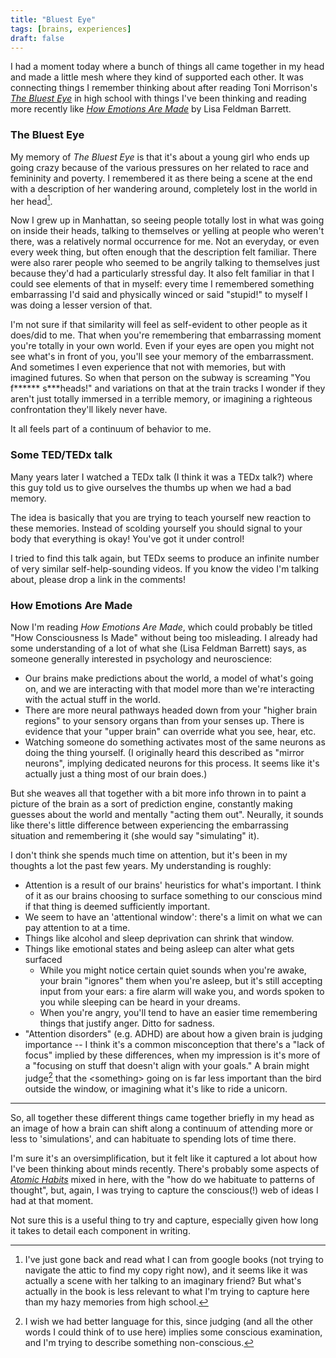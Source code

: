 ```yaml
---
title: "Bluest Eye"
tags: [brains, experiences]
draft: false
---
```


I had a moment today where a bunch of things all came together in my head and made a little mesh where they kind of supported each other. It was connecting things I remember thinking about after reading Toni Morrison's [_The Bluest Eye_](https://en.wikipedia.org/wiki/The_Bluest_Eye) in high school with things I've been thinking and reading more recently like [_How Emotions Are Made_](https://www.goodreads.com/book/show/23719305-how-emotions-are-made) by Lisa Feldman Barrett.

<!--more-->

### The Bluest Eye

My memory of _The Bluest Eye_ is that it's about a young girl who ends up going crazy because of the various pressures on her related to race and femininity and poverty. I remembered it as there being a scene at the end with a description of her wandering around, completely lost in the world in her head[^2].

Now I grew up in Manhattan, so seeing people totally lost in what was going on inside their heads, talking to themselves or yelling at people who weren't there, was a relatively normal occurrence for me. Not an everyday, or even every week thing, but often enough that the description felt familiar. There were also rarer people who seemed to be angrily talking to themselves just because they'd had a particularly stressful day. It also felt familiar in that I could see elements of that in myself: every time I remembered something embarrassing I'd said and physically winced or said "stupid!" to myself I was doing a lesser version of that.

I'm not sure if that similarity will feel as self-evident to other people as it does/did to me. That when you're remembering that embarrassing moment you're totally in your own world. Even if your eyes are open you might not see what's in front of you, you'll see your memory of the embarrassment. And sometimes I even experience that not with memories, but with imagined futures. So when that person on the subway is screaming "You f****** s**\*heads!" and variations on that at the train tracks I wonder if they aren't just totally immersed in a terrible memory, or imagining a righteous confrontation they'll likely never have.

It all feels part of a continuum of behavior to me.

### Some TED/TEDx talk

Many years later I watched a TEDx talk (I think it was a TEDx talk?) where this guy told us to give ourselves the thumbs up when we had a bad memory.

The idea is basically that you are trying to teach yourself new reaction to these memories. Instead of scolding yourself you should signal to your body that everything is okay! You've got it under control!

I tried to find this talk again, but TEDx seems to produce an infinite number of very similar self-help-sounding videos. If you know the video I'm talking about, please drop a link in the comments!

### How Emotions Are Made

Now I'm reading _How Emotions Are Made_, which could probably be titled "How Consciousness Is Made" without being too misleading. I already had some understanding of a lot of what she (Lisa Feldman Barrett) says, as someone generally interested in psychology and neuroscience:
* Our brains make predictions about the world, a model of what's going on, and we are interacting with that model more than we're interacting with the actual stuff in the world.
* There are more neural pathways headed down from your "higher brain regions" to your sensory organs than from your senses up. There is evidence that your "upper brain" can override what you see, hear, etc.
* Watching someone do something activates most of the same neurons as doing the thing yourself. (I originally heard this described as "mirror neurons", implying dedicated neurons for this process. It seems like it's actually just a thing most of our brain does.)

But she weaves all that together with a bit more info thrown in to paint a picture of the brain as a sort of prediction engine, constantly making guesses about the world and mentally "acting them out". Neurally, it sounds like there's little difference between experiencing the embarrassing situation and remembering it (she would say "simulating" it).

I don't think she spends much time on attention, but it's been in my thoughts a lot the past few years. My understanding is roughly:
* Attention is a result of our brains' heuristics for what's important. I think of it as our brains choosing to surface something to our conscious mind if that thing is deemed sufficiently important.
* We seem to have an 'attentional window': there's a limit on what we can pay attention to at a time.
* Things like alcohol and sleep deprivation can shrink that window.
* Things like emotional states and being asleep can alter what gets surfaced
  - While you might notice certain quiet sounds when you're awake, your brain "ignores" them when you're asleep, but it's still accepting input from your ears: a fire alarm will wake you, and words spoken to you while sleeping can be heard in your dreams.
  - When you're angry, you'll tend to have an easier time remembering things that justify anger. Ditto for sadness.
* "Attention disorders" (e.g. ADHD) are about how a given brain is judging importance -- I think it's a common misconception that there's a "lack of focus" implied by these differences, when my impression is it's more of a "focusing on stuff that doesn't align with your goals." A brain might judge[^1] that the \<something\> going on is far less important than the bird outside the window, or imagining what it's like to ride a unicorn.

---

So, all together these different things came together briefly in my head as an image of how a brain can shift along a continuum of attending more or less to 'simulations', and can habituate to spending lots of time there.

I'm sure it's an oversimplification, but it felt like it captured a lot about how I've been thinking about minds recently. There's probably some aspects of [_Atomic Habits_](https://www.goodreads.com/book/show/40121378-atomic-habits) mixed in here, with the "how do we habituate to patterns of thought", but, again, I was trying to capture the conscious(!) web of ideas I had at that moment.

Not sure this is a useful thing to try and capture, especially given how long it takes to detail each component in writing.

[^2]: I've just gone back and read what I can from google books (not trying to navigate the attic to find my copy right now), and it seems like it was actually a scene with her talking to an imaginary friend? But what's actually in the book is less relevant to what I'm trying to capture here than my hazy memories from high school.
[^1]: I wish we had better language for this, since judging (and all the other words I could think of to use here) implies some conscious examination, and I'm trying to describe something non-conscious.
